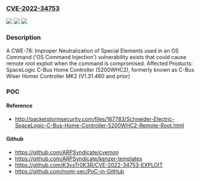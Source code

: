 ### [CVE-2022-34753](https://cve.mitre.org/cgi-bin/cvename.cgi?name=CVE-2022-34753)
![](https://img.shields.io/static/v1?label=Product&message=SpaceLogic%20C-Bus%20Home%20Controller&color=blue)
![](https://img.shields.io/static/v1?label=Version&message=5200WHC2%3C%20V1.31.460%20&color=brighgreen)
![](https://img.shields.io/static/v1?label=Vulnerability&message=CWE-78%20OS%20Command%20Injection&color=brighgreen)

### Description

A CWE-78: Improper Neutralization of Special Elements used in an OS Command ('OS Command Injection') vulnerability exists that could cause remote root exploit when the command is compromised. Affected Products: SpaceLogic C-Bus Home Controller (5200WHC2), formerly known as C-Bus Wiser Homer Controller MK2 (V1.31.460 and prior)

### POC

#### Reference
- http://packetstormsecurity.com/files/167783/Schneider-Electric-SpaceLogic-C-Bus-Home-Controller-5200WHC2-Remote-Root.html

#### Github
- https://github.com/ARPSyndicate/cvemon
- https://github.com/ARPSyndicate/kenzer-templates
- https://github.com/K3ysTr0K3R/CVE-2022-34753-EXPLOIT
- https://github.com/nomi-sec/PoC-in-GitHub

